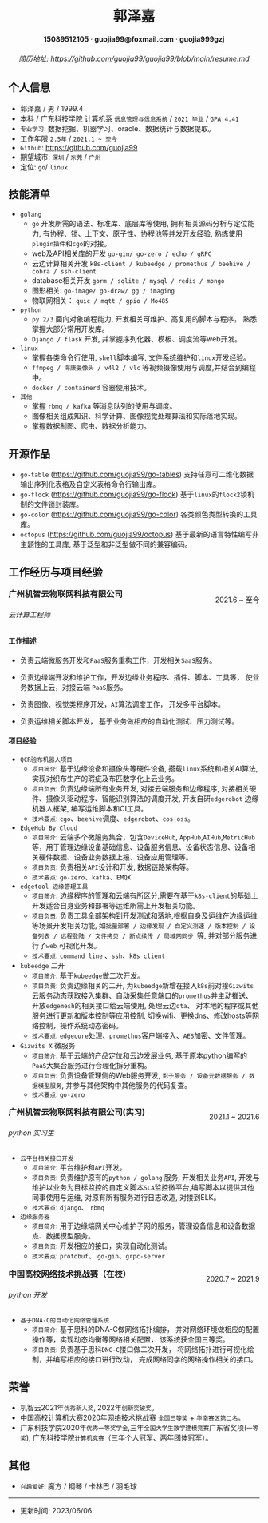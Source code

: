 <center><h1>郭泽嘉</h1></center>

<center> <b>15089512105</b> · <b>guojia99@foxmail.com</b> · <b>guojia999gzj</b> </center>

<center><h6>简历地址: <a>https://github.com/guojia99/guojia99/blob/main/resume.md</a></h6></center>

## 个人信息

- 郭泽嘉 / 男 / 1999.4
- 本科 / 广东科技学院 计算机系 `信息管理与信息系统` / `2021 毕业` / `GPA 4.41`
- `专业学习`: 数据挖掘、机器学习、oracle、数据统计与数据提取。
- 工作年限 `2.5年` / `2021.1 ~ 至今`
- `Github`:  https://github.com/guojia99
- 期望城市:   `深圳` /  `东莞` /  `广州` 
- 定位: `go`/ `linux`



## 技能清单

- `golang`
  -  `go` 开发所需的语法、标准库、底层库等使用, 拥有相关源码分析与定位能力, 有协程、锁、上下文、原子性、协程池等并发开发经验, 熟练使用`plugin插件`和`cgo`的对接。
  -  web及API相关库的开发 `go-gin/ go-zero / echo / gRPC`
  -  云边计算相关开发   `k8s-client / kubeedge / promethus / beehive / cobra / ssh-client`
  -  database相关开发  `gorm / sqlite / mysql / redis / mongo`
  -  图形相关: `go-image/ go-draw/ gg / imaging`
  -  物联网相关： `quic / mqtt / gpio / Mo485`
- `python`
  - `py 2/3` 面向对象编程能力, 开发相关可维护、高复用的脚本与程序， 熟悉掌握大部分常用开发库。
  - `Django / flask` 开发, 并掌握序列化器、模板、调度流等web开发。  
- `linux`
  - 掌握各类命令行使用, `shell`脚本编写, 文件系统维护和`linux`开发经验。
  - `ffmpeg / 海康摄像头 / v4l2 / vlc` 等视频摄像使用与调度,并结合到编程中。
  - `docker / containerd` 容器使用技术。
- `其他 `
  - 掌握 `rbmq / kafka` 等消息队列的使用与调度。
  - 图像相关组成知识、科学计算、图像视觉处理算法和实际落地实现。
  - 掌握数据制图、爬虫、数据分析能力。



## 开源作品

- `go-table` (https://github.com/guojia99/go-tables) 支持任意可二维化数据输出序列化表格及自定义表格命令行输出库。
- `go-flock` (https://github.com/guojia99/go-flock) 基于`linux`的`flock2`锁机制的文件锁封装库。
- `go-color` (https://github.com/guojia99/go-color) 各类颜色类型转换的工具库。
- `octopus` (https://github.com/guojia99/octopus) 基于最新的语言特性编写非主题性的工具库, 基于泛型和非泛型做不同的兼容编码。



## 工作经历与项目经验

<h3 style="display:inline">广州机智云物联网科技有限公司</h3><p style="float:right;display:inline-block"> 2021.6 ~ 至今</p>

###### 云计算工程师

#### 工作描述

- 负责云端微服务开发和`PaaS`服务重构工作，开发相关`SaaS`服务。
- 负责边缘端开发和维护工作，开发边缘业务程序、插件、脚本、工具等， 使业务数据上云，对接云端 `PaaS`服务。

- 负责图像、视觉类程序开发，`AI`算法调度工作， 开发多平台脚本。
- 负责运维相关脚本开发， 基于业务做相应的自动化测试、压力测试等。

#### 项目经验

- `QCR验布机器人项目`
  - `项目简介`: 基于边缘设备和摄像头等硬件设备, 搭载`linux`系统和相关AI算法, 实现对织布生产的瑕疵及布匹数字化上云业务。
  - `项目负责`: 负责边缘端所有业务开发, 对接云端服务和边缘程序, 对接相关硬件、摄像头驱动程序、智能识别算法的调度开发, 开发自研`edgerobot` 边缘机器人框架, 编写运维脚本和CI工具。
  - `技术要点`: `cgo`、`beehive`调度、`edgerobot`、`cos|oss`。
- `EdgeHub By Cloud`
  - `项目简介`:  云端多个微服务集合，包含`DeviceHub`, `AppHub`,`AIHub`,`MetricHub`等，用于管理边缘设备基础信息、设备服务信息、设备状态信息、设备相关硬件数据、设备业务数据上报、设备应用管理等。
  - `项目负责`:  负责相关`API`设计和开发, 数据链路架构等。
  - `技术要点`: `go-zero`、`kafka`、`EMQX`
- `edgetool 边缘管理工具`
  - `项目简介`: 边缘程序的管理和云端有所区分,需要在基于`k8s-client`的基础上开发适合自身业务和部署等运维所需上开发相关功能。
  - `项目负责`: 负责工具全部架构到开发测试和落地,根据自身及运维在边缘运维等场景开发相关功能, 如`批量部署 / 边缘发现 / 自定义测速 / 版本控制 / 设备列表 / 远程登陆 / 文件拷贝 / 断点续传 / 局域网同步 `等, 并对部分服务进行了`web` 可视化开发。
  - `技术要点`: `command line` 、`ssh`、`k8s client`
- `kubeedge` 二开
  - `项目简介`: 基于`kubeedge`做二次开发。
  - `项目负责`: 负责边缘相关的二开, 为`kubeedge`新增在接入`k8s`前对接`Gizwits`云服务动态获取接入集群、自动采集任意端口的`promethus`并主动推送、开放`edgemesh`的相关接口给云端使用, 处理云边`ota`、 对本地的程序或其他服务进行更新和版本控制等应用控制, 切换wifi、更换dns、修改hosts等网络控制，操作系统动态密码。
  - `技术要点`: `edgecore`处理、`promethus`客户端接入、`AES`加密、文件管理。
- `Gizwits X` 微服务
  - `项目简介`: 基于云端的产品定位和云边发展业务, 基于原本python编写的`PaaS`大集合服务进行合理化拆分重构。
  - `项目负责`: 负责设备管理侧的Web服务开发, `影子服务 / 设备元数据服务 / 数据模型服务`, 并参与其他架构中其他服务的代码复查。
  - `技术要点`: `go-zero`

<h3 style="display:inline">广州机智云物联网科技有限公司(实习)</h3><p style="float:right;display:inline-block"> 2021.1 ~ 2021.6</p>

###### python 实习生

- `云平台相关接口开发`
  - `项目简介`: 平台维护和`API`开发。
  - `项目负责`: 负责维护原有的`python / golang` 服务, 开发相关业务`API`, 开发与维护以业务为目标监控的自定义脚本`SLA`监控微平台,编写脚本以提供其他同事使用与运维, 对原有所有服务进行日志改造, 对接到ELK。
  - `技术要点`: `django`、 `rbmq`
- `边缘服务器`
  - `项目简介`: 用于边缘端网关中心维护子网的服务，管理设备信息和设备数据点、数据模型服务。
  - `项目负责`: 开发相应的接口，实现自动化测试。 
  - `技术要点`: `protobuf`、 `go-gin`、`grpc-server`



<h3 style="display:inline">中国高校网络技术挑战赛（在校）</h3><p style="float:right;display:inline-block"> 2020.7 ~ 2021.9</p>

###### python 开发

- `基于DNA-C的自动化网络管理系统`
  - `项目简介`: 基于思科的DNA-C做网络拓扑编排， 并对网络环境做相应的配置操作等，实现动态均衡等网络相关配置， 该系统获全国三等奖。
  - `项目负责`:  负责基于思科`DNC-C`接口做二次开发， 将网络拓扑进行可视化绘制，并编写相应的接口进行改动， 完成网络同学的网络操作相关的接口。



## 荣誉

- 机智云2021年`优秀新人奖`, 2022年`创新突破奖`。
- 中国高校计算机大赛2020年网络技术挑战赛 `全国三等奖` + `华南赛区第二名`。
- 广东科技学院2020年`优秀一等奖学金`,三年`全国大学生数学建模竞赛`广东省奖项(`一等奖`),  广东科技学院`计算机竞赛`（三年个人冠军、两年团体冠军）。



## 其他

- `兴趣爱好`: 魔方 /  钢琴 / 卡林巴 / 羽毛球





---

- 更新时间: 2023/06/06

